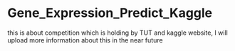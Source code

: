 # Gene_Expression_Predict_Kaggle
this is about competition which is holding by TUT and kaggle website, I will upload more information about this in the near future 
